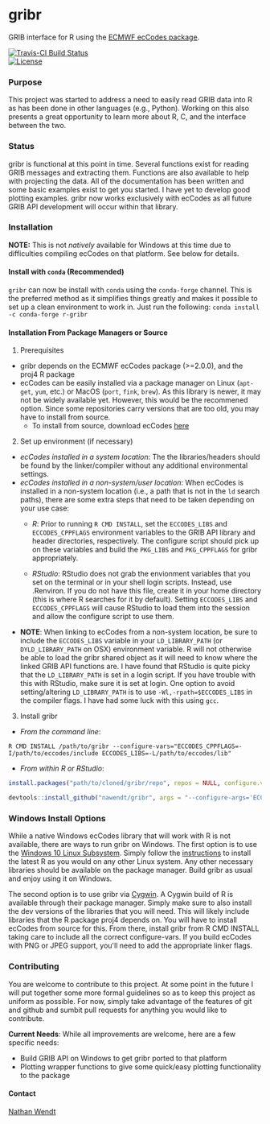 # gribr
GRIB interface for R using the [ECMWF ecCodes package](https://software.ecmwf.int/wiki/display/ECC).

[![Travis-CI Build Status](https://travis-ci.org/nawendt/gribr.svg?branch=master)](https://travis-ci.org/nawendt/gribr)  
[![License](https://img.shields.io/badge/License-BSD%202--Clause-blue.svg)](https://opensource.org/licenses/BSD-2-Clause)

### Purpose
This project was started to address a need to easily read GRIB data into R as has been done in other languages (e.g., Python). Working on this also presents a great opportunity to learn more about R, C, and the interface between the two.

### Status
gribr is functional at this point in time. Several functions exist for reading GRIB messages and extracting them. Functions are also available to help with projecting the data. All of the documentation has been written and some basic examples exist to get you started. I have yet to develop good plotting examples. gribr now works exclusively with ecCodes as all future GRIB API development will occur within that library.

### Installation
**NOTE:** This is not _natively_ available for Windows at this time due to difficulties compiling ecCodes on that platform. See below for details.

#### Install with `conda` (Recommended)
`gribr` can now be install with `conda` using the `conda-forge` channel. This is the preferred method as it simplifies things greatly and makes it possible to set up a clean environment to work in. Just run the following:
`conda install -c conda-forge r-gribr`

#### Installation From Package Managers or Source
1. Prerequisites
  * gribr depends on the ECMWF ecCodes package (>=2.0.0), and the proj4 R package
  * ecCodes can be easily installed via a package manager on Linux (`apt-get`, `yum`, etc.) or MacOS (`port`, `fink`, `brew`). As this library is newer, it may not be widely available yet. However, this would be the recommened option. Since some repositories carry versions that are too old, you may have to install from source.
    * To install from source, download ecCodes [here](https://software.ecmwf.int/wiki/display/ECC/Releases)
2. Set up environment (if necessary)
  * _ecCodes installed in a system location_: The the libraries/headers should be found by the linker/compiler without any additional environmental settings.
  * _ecCodes installed in a non-system/user location_: When ecCodes is installed in a non-system location (i.e., a path that is not in the `ld` search paths), there are some extra steps that need to be taken depending on your use case:
    * _R_: Prior to running `R CMD INSTALL`, set the `ECCODES_LIBS` and `ECCODES_CPPFLAGS` environment variables to the GRIB API library and header directories, respectively. The configure script should pick up on these variables and build the `PKG_LIBS` and `PKG_CPPFLAGS` for gribr appropriately.

    * _RStudio_: RStudio does not grab the envionment variables that you set on the terminal or in your shell login scripts. Instead, use .Renviron. If you do not have this file, create it in your home directory (this is where R searches for it by default). Setting `ECCODES_LIBS` and `ECCODES_CPPFLAGS` will cause RStudio to load them into the session and allow the configure script to use them.
  * __NOTE__: When linking to ecCodes from a non-system location, be sure to include the `ECCODES_LIBS` variable in your `LD_LIBRARY_PATH` (or `DYLD_LIBRARY_PATH` on OSX) environment variable. R will not otherwise be able to load the gribr shared object as it will need to know where the linked GRIB API functions are. I have found that RStudio is quite picky that the `LD_LIBRARY_PATH` is set in a login script. If you have trouble with this with RStudio, make sure it is set at login. One option to avoid setting/altering `LD_LIBRARY_PATH` is to use `-Wl,-rpath=$ECCODES_LIBS` in the compiler flags. I have had some luck with this using `gcc`.
3. Install gribr
  * _From the command line_:
   ```shell
   R CMD INSTALL /path/to/gribr --configure-vars="ECCODES_CPPFLAGS=-I/path/to/eccodes/include ECCODES_LIBS=-L/path/to/eccodes/lib"
   ```
  * _From within R or RStudio_:
   ```R
   install.packages("path/to/cloned/gribr/repo", repos = NULL, configure.vars = c("ECCODES_LIBS=-L/path/to/eccodes/lib", "ECCODES_CPPFLAGS=-I/path/to/eccodes/include"))
   ```
   ```R
   devtools::install_github("nawendt/gribr", args = "--configure-args='ECCODES_LIBS=-L/path/to/eccodes/lib ECCODES_CPPFLAGS=-I/path/to/eccodes/include'")
   ```

### Windows Install Options
While a native Windows ecCodes library that will work with R is not available, there are ways to run gribr on Windows. The first option is to use the [Windows 10 Linux Subsystem](https://msdn.microsoft.com/en-us/commandline/wsl/install_guide). Simply follow the [instructions](https://cran.r-project.org/bin/linux/ubuntu/) to install the latest R as you would on any other Linux system. Any other necessary libraries should be available on the package manager. Build gribr as usual and enjoy using it on Windows.

The second option is to use gribr via [Cygwin](https://cygwin.org/). A Cygwin build of R is available through their package manager. Simply make sure to also install the dev versions of the libraries that you will need. This will likely include libraries that the R package proj4 depends on. You will have to install ecCodes from source for this. From there, install gribr from R CMD INSTALL taking care to include all the correct configure-vars. If you build ecCodes with PNG or JPEG support, you'll need to add the appropriate linker flags.

### Contributing
You are welcome to contribute to this project. At some point in the future I will put together some more formal guidelines so as to keep this project as uniform as possible. For now, simply take advantage of the features of git and github and sumbit pull requests for anything you would like to contribute.

__Current Needs__: While all improvements are welcome, here are a few specific needs:
  * Build GRIB API on Windows to get gribr ported to that platform
  * Plotting wrapper functions to give some quick/easy plotting functionality to the package

#### Contact
[Nathan Wendt](mailto:nathan.wendt@noaa.gov)

